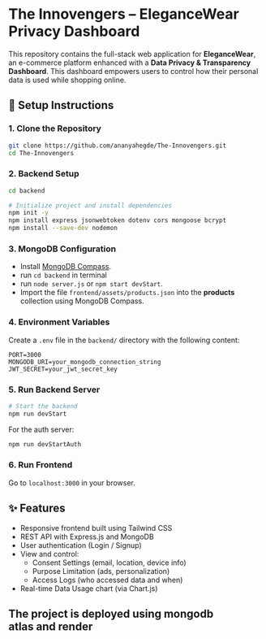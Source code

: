 
# The Innovengers – EleganceWear Privacy Dashboard

This repository contains the full-stack web application for **EleganceWear**, an e-commerce platform enhanced with a **Data Privacy & Transparency Dashboard**. This dashboard empowers users to control how their personal data is used while shopping online.

## 🚀 Setup Instructions

### 1. Clone the Repository

```bash
git clone https://github.com/ananyahegde/The-Innovengers.git
cd The-Innovengers
```

### 2. Backend Setup

```bash
cd backend

# Initialize project and install dependencies
npm init -y
npm install express jsonwebtoken dotenv cors mongoose bcrypt
npm install --save-dev nodemon
```

### 3. MongoDB Configuration

- Install [MongoDB Compass](https://www.mongodb.com/docs/manual/administration/install-community/).
- run `cd backend` in terminal
- run `node server.js` or  `npm start devStart`.  
- Import the file `frontend/assets/products.json` into the **products** collection using MongoDB Compass.

### 4. Environment Variables

Create a `.env` file in the `backend/` directory with the following content:

```env
PORT=3000
MONGODB_URI=your_mongodb_connection_string
JWT_SECRET=your_jwt_secret_key
```

### 5. Run Backend Server

```bash
# Start the backend
npm run devStart
```

For the auth server:

```bash
npm run devStartAuth
```

### 6. Run Frontend

Go to `localhost:3000` in your browser.


## ✨ Features

- Responsive frontend built using Tailwind CSS
- REST API with Express.js and MongoDB
- User authentication (Login / Signup)
- View and control:
  - Consent Settings (email, location, device info)
  - Purpose Limitation (ads, personalization)
  - Access Logs (who accessed data and when)
- Real-time Data Usage chart (via Chart.js)

## The project is deployed using mongodb atlas and render


